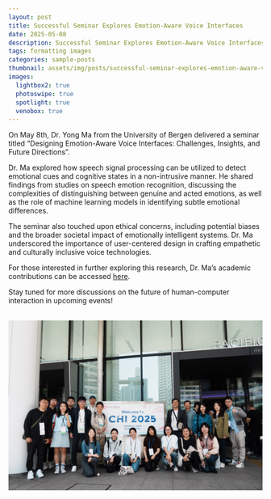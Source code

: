 ```yaml
---
layout: post
title: Successful Seminar Explores Emotion-Aware Voice Interfaces
date: 2025-05-08
description: Successful Seminar Explores Emotion-Aware Voice Interfaces
tags: formatting images
categories: sample-posts
thumbnail: assets/img/posts/successful-seminar-explores-emotion-aware-voice-interfaces.jpg
images:
  lightbox2: true
  photoswipe: true
  spotlight: true
  venobox: true
---
```


On May 8th, Dr. Yong Ma from the University of Bergen delivered a seminar titled “Designing Emotion-Aware Voice Interfaces: Challenges, Insights, and Future Directions”.

Dr. Ma explored how speech signal processing can be utilized to detect emotional cues and cognitive states in a non-intrusive manner. He shared findings from studies on speech emotion recognition, discussing the complexities of distinguishing between genuine and acted emotions, as well as the role of machine learning models in identifying subtle emotional differences.

The seminar also touched upon ethical concerns, including potential biases and the broader societal impact of emotionally intelligent systems. Dr. Ma underscored the importance of user-centered design in crafting empathetic and culturally inclusive voice technologies.

For those interested in further exploring this research, Dr. Ma’s academic contributions can be accessed [here](https://scholar.google.com/citations?user=CPH3qsUAAAAJ&hl=en).

Stay tuned for more discussions on the future of human-computer interaction in upcoming events!

<div class="post_img">
  <img src="/assets/img/posts/20250430/1.png" alt="" />
  <img src="/assets/img/posts/20250430/2.jpg" alt="" />
</div>

